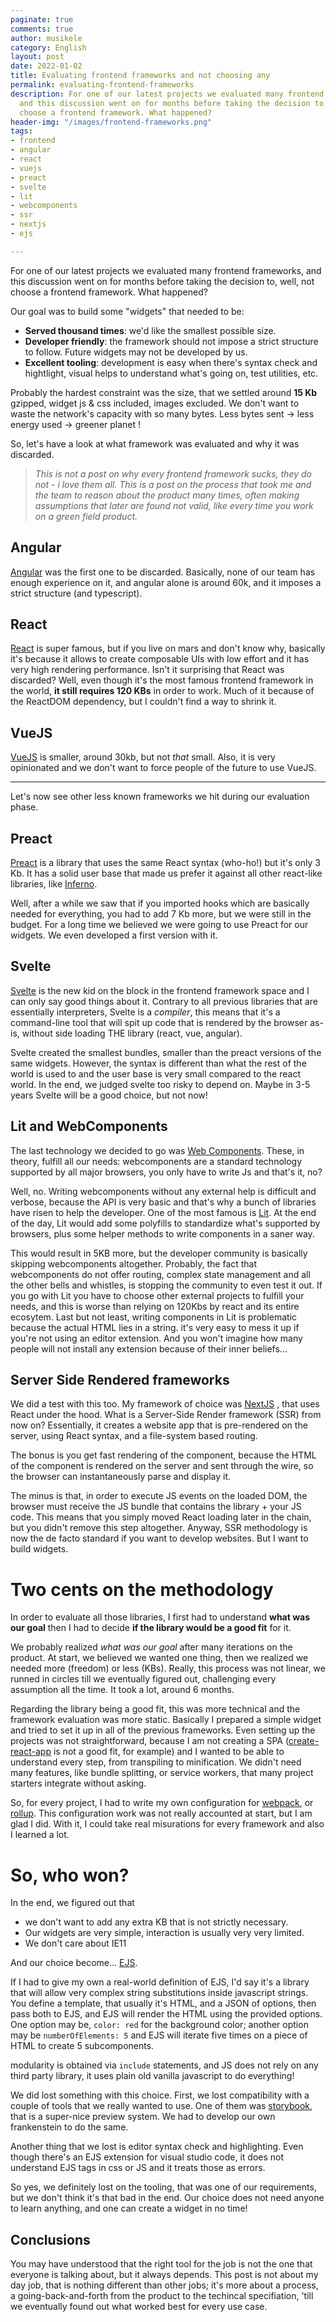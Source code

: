 ```yaml
---
paginate: true
comments: true
author: musikele
category: English
layout: post
date: 2022-01-02
title: Evaluating frontend frameworks and not choosing any
permalink: evaluating-frontend-frameworks
description: For one of our latest projects we evaluated many frontend frameworks,
  and this discussion went on for months before taking the decision to, well, not
  choose a frontend framework. What happened?
header-img: "/images/frontend-frameworks.png"
tags:
- frontend
- angular
- react
- vuejs
- preact
- svelte
- lit
- webcomponents
- ssr
- nextjs
- ejs

---
```

For one of our latest projects we evaluated many frontend frameworks, and this discussion went on for months before taking the decision to, well, not choose a frontend framework. What happened?

Our goal was to build some "widgets" that needed to be:

* **Served thousand times**: we'd like the smallest possible size.
* **Developer friendly**: the framework should not impose a strict structure to follow. Future widgets may not be developed by us.
* **Excellent tooling**: development is easy when there's syntax check and hightlight, visual helps to understand what's going on, test utilities, etc.

Probably the hardest constraint was the size, that we settled around **15 Kb** gzipped, widget js & css included, images excluded. We don't want to waste the network's capacity with so many bytes. Less bytes sent -> less energy used -> greener planet !

So, let's have a look at what framework was evaluated and why it was discarded.

> _This is not a post on why every frontend framework sucks, they do not - i love them all. This is a post on the process that took me and the team to reason about the product many times, often making assumptions that later are found not valid, like every time you work on a green field product._

## Angular

[Angular](https://angular.io) was the first one to be discarded. Basically, none of our team has enough experience on it, and angular alone is around 60k, and it imposes a strict structure (and typescript).

## React

[React](https://reactjs.org) is super famous, but if you live on mars and don't know why, basically it's because it allows to create composable UIs with low effort and it has very high rendering performance.
Isn't it surprising that React was discarded? Well, even though it's the most famous frontend framework in the world, **it still requires 120 KBs** in order to work. Much of it because of the ReactDOM dependency, but I couldn't find a way to shrink it.

## VueJS

[VueJS](https://vuejs.org) is smaller, around 30kb, but not _that_ small. Also, it is very opinionated and we don't want to force people of the future to use VueJS.

***

Let's now see other less known frameworks we hit during our evaluation phase.

## Preact

[Preact](https://preactjs.com) is a library that uses the same React syntax (who-ho!) but it's only 3 Kb. It has a solid user base that made us prefer it against all other react-like libraries, like [Inferno](https://www.infernojs.org).

Well, after a while we saw that if you imported hooks which are basically needed for everything, you had to add 7 Kb more, but we were still in the budget. For a long time we believed we were going to use Preact for our widgets. We even developed a first version with it.

## Svelte

[Svelte](https://svelte.dev) is the new kid on the block in the frontend framework space and I can only say good things about it. Contrary to all previous libraries that are essentially interpreters, Svelte is a _compiler_, this means that it's a command-line tool that will spit up code that is rendered by the browser as-is, without side loading THE library (react, vue, angular).

Svelte created the smallest bundles, smaller than the preact versions of the same widgets. However, the syntax is different than what the rest of the world is used to and the user base is very small compared to the react world. In the end, we judged svelte too risky to depend on. Maybe in 3-5 years Svelte will be a good choice, but not now!

## Lit and WebComponents

The last technology we decided to go was [Web Components](https://www.webcomponents.org). These, in theory, fulfill all our needs: webcomponents are a standard technology supported by all major browsers, you only have to write Js and that's it, no?

Well, no. Writing webcomponents without any external help is difficult and verbose, because the API is very basic and that's why a bunch of libraries have risen to help the developer. One of the most famous is [Lit](https://lit.dev). At the end of the day, Lit would add some polyfills to standardize what's supported by browsers, plus some helper methods to write components in a saner way.

This would result in 5KB more, but the developer community is basically skipping webcomponents altogether. Probably, the fact that webcomponents do not offer routing, complex state management and all the other bells and whistles, is stopping the community to even test it out. If you go with Lit you have to choose other external projects to fulfill your needs, and this is worse than relying on 120Kbs by react and its entire ecosytem. Last but not least, writing components in Lit is problematic because the actual HTML lies in a string. it's very easy to mess it up if you're not using an editor extension. And you won't imagine how many people will not install any extension because of their inner beliefs...

## Server Side Rendered frameworks

We did a test with this too. My framework of choice was [NextJS](https://nextjs.org) , that uses React under the hood. What is a Server-Side Render framework (SSR) from now on? Essentially, it creates a website app that is pre-rendered on the server, using React syntax, and a file-system based routing.

The bonus is you get fast rendering of the component, because the HTML of the component is rendered on the server and sent through the wire, so the browser can instantaneously parse and display it.

The minus is that, in order to execute JS events on the loaded DOM, the browser must receive the JS bundle that contains the library + your JS code. This means that you simply moved React loading later in the chain, but you didn't remove this step altogether. Anyway, SSR methodology is now the de facto standard if you want to develop websites. But I want to build widgets.

# Two cents on the methodology

In order to evaluate all those libraries, I first had to understand **what was our goal** then I had to decide **if the library would be a good fit** for it.

We probably realized _what was our goal_ after many iterations on the product. At start, we believed we wanted one thing, then we realized we needed more (freedom) or less (KBs). Really, this process was not linear, we runned in circles till we eventually figured out, challenging every assumption all the time. It took a lot, around 6 months.

Regarding the library being a good fit, this was more technical and the framework evaluation was more static. Basically I prepared a simple widget and tried to set it up in all of the previous frameworks. Even setting up the projects was not straightforward, because I am not creating a SPA ([create-react-app](https://create-react-app.dev) is not a good fit, for example) and I wanted to be able to understand every step, from transpiling to minification. We didn't need many features, like bundle splitting, or service workers, that many project starters integrate without asking.

So, for every project, I had to write my own configuration for [webpack](https://webpack.js.org), or [rollup](https://rollupjs.org/guide/en/). This configuration work was not really accounted at start, but I am glad I did. With it, I could take real misurations for every framework and also I learned a lot.

# So, who won?

In the end, we figured out that

* we don't want to add any extra KB that is not strictly necessary.
* Our widgets are very simple, interaction is usually very very limited.
* We don't care about IE11

And our choice become... [EJS](https://ejs.co).

If I had to give my own a real-world definition of EJS, I'd say it's a library that will allow very complex string substitutions inside javascript strings. You define a template, that usually it's HTML, and a JSON of options, then pass both to EJS, and EJS will render the HTML using the provided options. One option may be, `color: red` for the background color; another option may be `numberOfElements: 5` and EJS will iterate five times on a piece of HTML to create 5 subcomponents.

modularity is obtained via `include` statements, and JS does not rely on any third party library, it uses plain old vanilla javascript to do everything!

We did lost something with this choice. First, we lost compatibility with a couple of tools that we really wanted to use. One of them was [storybook](https://storybook.js.org), that is a super-nice preview system. We had to develop our own frankenstein to do the same.

Another thing that we lost is editor syntax check and highlighting. Even though there's an EJS extension for visual studio code, it does not understand EJS tags in css or JS and it treats those as errors.

So yes, we definitely lost on the tooling, that was one of our requirements, but we don't think it's that bad in the end. Our choice does not need anyone to learn anything, and one can create a widget in no time!

## Conclusions

You may have understood that the right tool for the job is not the one that everyone is talking about, but it always depends. This post is not about my day job, that is nothing different than other jobs; it's more about a process, a going-back-and-forth from the product to the techincal specifiation, 'till we eventually found out what worked best for every use case.